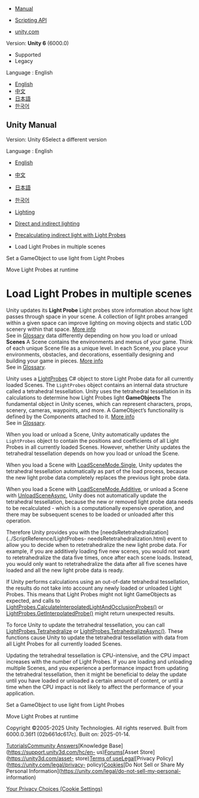 [](https://docs.unity3d.com)

  * [Manual](../Manual/index.html)
  * [Scripting API](../ScriptReference/index.html)

  * [unity.com](https://unity.com/)

Version: **Unity 6** (6000.0)

  * Supported
  * Legacy

Language : English

  * [English](/Manual/light-probes-and-scene-loading.html)
  * [中文](/cn/current/Manual/light-probes-and-scene-loading.html)
  * [日本語](/ja/current/Manual/light-probes-and-scene-loading.html)
  * [한국어](/kr/current/Manual/light-probes-and-scene-loading.html)

[](https://docs.unity3d.com)

## Unity Manual

Version: Unity 6Select a different version

Language : English

  * [English](/Manual/light-probes-and-scene-loading.html)
  * [中文](/cn/current/Manual/light-probes-and-scene-loading.html)
  * [日本語](/ja/current/Manual/light-probes-and-scene-loading.html)
  * [한국어](/kr/current/Manual/light-probes-and-scene-loading.html)

  * [Lighting](LightingOverview.html)
  * [Direct and indirect lighting](direct-and-indirect-lighting.html)
  * [Precalculating indirect light with Light Probes](LightProbes-landing.html)
  * Load Light Probes in multiple scenes

[](LightProbes-MeshRenderer.html)

Set a GameObject to use light from Light Probes

[](LightProbes-Moving.html)

Move Light Probes at runtime

# Load Light Probes in multiple scenes

Unity updates its **Light Probe** Light probes store information about how
light passes through space in your scene. A collection of light probes
arranged within a given space can improve lighting on moving objects and
static LOD scenery within that space. [More info](LightProbes.html)  
See in [Glossary](Glossary.html#LightProbe) data differently depending on how
you load or unload **Scenes** A Scene contains the environments and menus of
your game. Think of each unique Scene file as a unique level. In each Scene,
you place your environments, obstacles, and decorations, essentially designing
and building your game in pieces. [More info](CreatingScenes.html)  
See in [Glossary](Glossary.html#Scene).

Unity uses a [LightProbes](../ScriptReference/LightProbes.html) C# object to
store Light Probe data for all currently loaded Scenes. The `LightProbes`
object contains an internal data structure called a tetrahedral tessellation.
Unity uses the tetrahedral tessellation in its calculations to determine how
Light Probes light **GameObjects** The fundamental object in Unity scenes,
which can represent characters, props, scenery, cameras, waypoints, and more.
A GameObject’s functionality is defined by the Components attached to it.
[More info](class-GameObject.html)  
See in [Glossary](Glossary.html#GameObject).

When you load or unload a Scene, Unity automatically updates the `LightProbes`
object to contain the positions and coefficients of all Light Probes in all
currently loaded Scenes. However, whether Unity updates the tetrahedral
tessellation depends on how you load or unload the Scene.

When you load a Scene with
[LoadSceneMode.Single](../ScriptReference/SceneManagement.LoadSceneMode.html),
Unity updates the tetrahedral tessellation automatically as part of the load
process, because the new light probe data completely replaces the previous
light probe data.

When you load a Scene with
[LoadSceneMode.Additive](../ScriptReference/SceneManagement.LoadSceneMode.html),
or unload a Scene with
[UnloadSceneAsync](../ScriptReference/SceneManagement.SceneManager.UnloadSceneAsync.html),
Unity does not automatically update the tetrahedral tessellation, because the
new or removed light probe data needs to be recalculated - which is a
computationally expensive operation, and there may be subsequent scenes to be
loaded or unloaded after this operation.

Therefore Unity provides you with the
[needsRetetrahedralization](../ScriptReference/LightProbes-
needsRetetrahedralization.html) event to allow you to decide when to
retetrahedralize the new light probe data. For example, if you are additively
loading five new scenes, you would not want to retetrahedralize the data five
times, once after each scene loads. Instead, you would only want to
retetrahedralize the data after all five scenes have loaded and all the new
light probe data is ready.

If Unity performs calculations using an out-of-date tetrahedral tessellation,
the results do not take into account any newly loaded or unloaded Light
Probes. This means that Light Probes might not light GameObjects as expected,
and calls to
[LightProbes.CalculateInterpolatedLightAndOcclusionProbes()](../ScriptReference/LightProbes.CalculateInterpolatedLightAndOcclusionProbes.html)
or
[LightProbes.GetInterpolatedProbe()](../ScriptReference/LightProbes.GetInterpolatedProbe.html)
might return unexpected results.

To force Unity to update the tetrahedral tessellation, you can call
[LightProbes.Tetrahedralize](../ScriptReference/LightProbes.Tetrahedralize.html)
or
[LightProbes.TetrahedralizeAsync()](../ScriptReference/LightProbes.TetrahedralizeAsync.html).
These functions cause Unity to update the tetrahedral tessellation with data
from all Light Probes for all currently loaded Scenes.

Updating the tetrahedral tessellation is CPU-intensive, and the CPU impact
increases with the number of Light Probes. If you are loading and unloading
multiple Scenes, and you experience a performance impact from updating the
tetrahedral tessellation, then it might be beneficial to delay the update
until you have loaded or unloaded a certain amount of content, or until a time
when the CPU impact is not likely to affect the performance of your
application.

[](LightProbes-MeshRenderer.html)

Set a GameObject to use light from Light Probes

[](LightProbes-Moving.html)

Move Light Probes at runtime

Copyright ©2005-2025 Unity Technologies. All rights reserved. Built from
6000.0.36f1 (02b661dc617c). Built on: 2025-01-14.

[Tutorials](https://learn.unity.com/)[Community
Answers](https://answers.unity3d.com)[Knowledge
Base](https://support.unity3d.com/hc/en-
us)[Forums](https://forum.unity3d.com)[Asset Store](https://unity3d.com/asset-
store)[Terms of
use](https://docs.unity3d.com/Manual/TermsOfUse.html)[Legal](https://unity.com/legal)[Privacy
Policy](https://unity.com/legal/privacy-
policy)[Cookies](https://unity.com/legal/cookie-policy)[Do Not Sell or Share
My Personal Information](https://unity.com/legal/do-not-sell-my-personal-
information)

[Your Privacy Choices (Cookie Settings)](javascript:void\(0\);)

